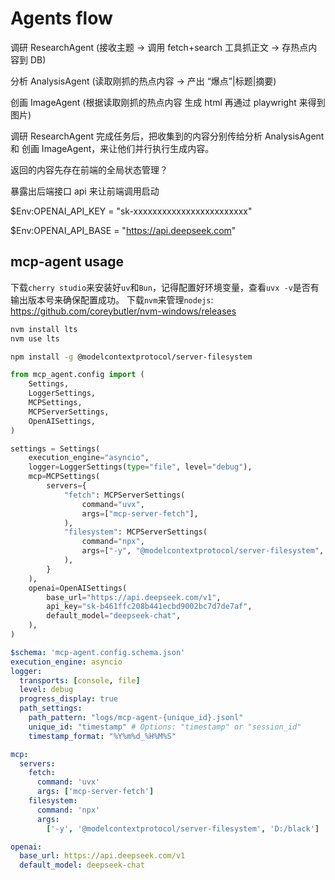 # Agents flow
调研 ResearchAgent (接收主题 → 调用 fetch+search 工具抓正文 → 存热点内容到 DB)

分析 AnalysisAgent (读取刚抓的热点内容 → 产出 “爆点”|标题|摘要)

创画 ImageAgent (根据读取刚抓的热点内容 生成 html 再通过 playwright 来得到图片)

调研 ResearchAgent 完成任务后，把收集到的内容分别传给分析 AnalysisAgent 和 创画 ImageAgent，来让他们并行执行生成内容。

返回的内容先存在前端的全局状态管理？

暴露出后端接口 api 来让前端调用启动

$Env:OPENAI_API_KEY  = "sk-xxxxxxxxxxxxxxxxxxxxxxxx"

$Env:OPENAI_API_BASE = "https://api.deepseek.com"

## mcp-agent usage
下载`cherry studio`来安装好`uv`和`Bun`，记得配置好环境变量，查看`uvx -v`是否有输出版本号来确保配置成功。
下载`nvm`来管理`nodejs`: https://github.com/coreybutler/nvm-windows/releases

```bash
nvm install lts
nvm use lts
```


```bash
npm install -g @modelcontextprotocol/server-filesystem
```





```python
from mcp_agent.config import (
    Settings,
    LoggerSettings,
    MCPSettings,
    MCPServerSettings,
    OpenAISettings,
)

settings = Settings(
    execution_engine="asyncio",
    logger=LoggerSettings(type="file", level="debug"),
    mcp=MCPSettings(
        servers={
            "fetch": MCPServerSettings(
                command="uvx",
                args=["mcp-server-fetch"],
            ),
            "filesystem": MCPServerSettings(
                command="npx",
                args=["-y", "@modelcontextprotocol/server-filesystem", 'D:/black'],
            ),
        }
    ),
    openai=OpenAISettings(
        base_url="https://api.deepseek.com/v1",
        api_key="sk-b461ffc208b441ecbd9002bc7d7de7af",
        default_model="deepseek-chat",
    ),
)
```

```yaml
$schema: 'mcp-agent.config.schema.json'
execution_engine: asyncio
logger:
  transports: [console, file]
  level: debug
  progress_display: true
  path_settings:
    path_pattern: "logs/mcp-agent-{unique_id}.jsonl"
    unique_id: "timestamp" # Options: "timestamp" or "session_id"
    timestamp_format: "%Y%m%d_%H%M%S"

mcp:
  servers:
    fetch:
      command: 'uvx'
      args: ['mcp-server-fetch']
    filesystem:
      command: 'npx'
      args:
        ['-y', '@modelcontextprotocol/server-filesystem', 'D:/black']

openai:
  base_url: https://api.deepseek.com/v1
  default_model: deepseek-chat

```
